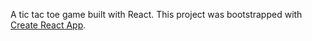 A tic tac toe game built with React.
This project was bootstrapped with [Create React App](https://github.com/facebookincubator/create-react-app).
